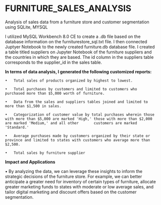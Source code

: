 # FURNITURE_SALES_ANALYSIS
Analysis of sales data from a furniture store and customer segmentation using SQLite, MYSQL

  I utilized MySQL Workbench 8.0 CE  to create a .db file based on the database information on the furniturestore_sql.txt file. I then connected Juptyer Notebook to the newly created furniture.db database file. I created a table titled suppliers on Jupyter Notebook of the furniture suppliers and the countries in which they are based. The id column in the suppliers table corresponds to the supplier_id in the sales table.

**In terms of data analysis, I generated the following customized reports:**

    •	Total sales of products organized by highest to lowest.
    
    •	Total purchases by customers and limited to customers who purchased more than $5,000 worth of furniture.
    
    •	Data from the sales and suppliers tables joined and limited to more than $1,500 in sales.
    
    •	Categorization of customer value by total purchases wherein those with more than $5,000 are marked 'High,' those with more than $2,000 are marked 'Medium,' and all other       customers are marked 'Standard.'
    
    •	Average purchases made by customers organized by their state or province and limited to states with customers who average more than $2,500.
    
    •	Total sales by furniture supplier
    
**Impact and Applications**

  •	By analyzing the data, we can leverage these insights to inform the strategic decisions of the furniture store. 
  For example, we can better anticipate a greater need for inventory of certain types of furniture, allocate greater marketing funds to states with moderate or low average sales, and tailor digital marketing and discount offers based on the customer segmentation.

